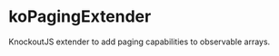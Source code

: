 koPagingExtender
================

KnockoutJS extender to add paging capabilities to observable arrays.